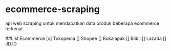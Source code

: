 # ecommerce-scraping
api web scraping untuk mendapatkan data produk beberapa ecommerce terkenal

##List Ecommerce
[x] Tokopedia
[] Shopee
[] Bukalapak
[] Blibli
[] Lazada
[] JD.ID
